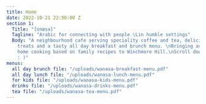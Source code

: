 ```yaml
---
title: Home
date: 2022-10-21 22:50:00 Z
section 1:
  Title: "[onæsa]"
  Tagline: "Arabic for connecting with people \Lin humble settings"
  Body: "A neighbourhood cafe serving speciality coffee and tea, delicious artisan
    treats and a tasty all day breakfast and brunch menu. \nBringing authentic Arabic
    home cooking based on family recipes to Winchmore Hill.\nScroll down to see more
    : )"
menus:
  all day brunch file: "/uploads/wanasa-breakfast-menu.pdf"
  all day lunch file: "/uploads/wanasa-lunch-menu.pdf"
  for kids file: "/uploads/wanasa-kids-menu.pdf"
  drinks file: "/uploads/wanasa-drinks-menu.pdf"
  tea file: "/uploads/wanasa-tea-menu.pdf"
---
```


